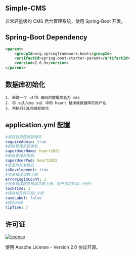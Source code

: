 ## Simple-CMS

 非常轻量级的 CMS 后台管理系统，使用 Spring-Boot 开发。

## Spring-Boot Dependency

```xml
<parent>
    <groupId>org.springframework.boot</groupId>
    <artifactId>spring-boot-starter-parent</artifactId>
    <version>2.6.9</version>
</parent>
```

## 数据库初始化
```text
1. 新建一个 utf8 编码的数据库名为 cms
2. 将 sql/cms.sql 中的 heart 替换成数据库的用户名
3. 再执行SQL完成初始化
```

## application.yml 配置
```yaml
#是否启用超级管理员
requireAdmin: true
#超级管理员登录名
superUserName: heart2022
#超级管理员密码
superUserPwd: heart2022
#是否为开发模式
isDevelopment: true
#登录错误次数上限
errorLoginCount: 3
#登录错误超过错误次数上限，用户锁定时间（分钟）
lockTime: 1
#保存标签的开启/关闭
saveLabel: false
#提示时间
tipTime: 7
```

## 许可证

[![license](https://img.shields.io/github/license/thinktkj/smrpc.svg?style=flat-square)](https://github.com/thinktkj/smrpc/blob/master/LICENSE)

使用 Apache License - Version 2.0 协议开源。
